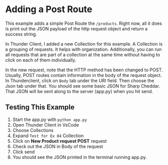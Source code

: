# Adding a Post Route


This example adds a simple Post Route the `/products`.  Right now, all it does is print out the JSON payload of the http request object and return a success string.  

In Thunder Client, I added a new Collection for this example.  A Collection is a grouping of requests.  It helps with organization.  Additionally, you can run all requests that are part of a collection at the same time without having to click on each of them individually.  

In the new request, note that the HTTP method has been changed to POST.  Usually, POST routes contain information in the body of the request object. In Thunderclient, click on `Body` tab under the URI field.  Then choose the Json tab under that.  You should see some basic JSON for Sharp Cheddar.  That JSON will be sent along to the server (app.py) when you hit send.  

## Testing This Example

1. Start the app.py with `python app.py`
1. Open Thunder Client in VsCode
1. Choose Collections
1. Expand `Test for Ex 04` Collection
1. Click on **New Product request POST** request
1. Check out the JSON in Body of the request
1. Click send
1. You should see the JSON printed in the terminal running app.py. 